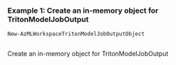 ### Example 1: Create an in-memory object for TritonModelJobOutput
```powershell
New-AzMLWorkspaceTritonModelJobOutputObject
```

```output
```

Create an in-memory object for TritonModelJobOutput

